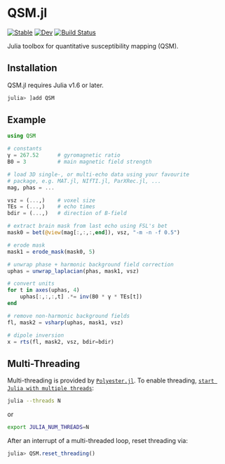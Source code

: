 # QSM.jl

[![Stable](https://img.shields.io/badge/docs-stable-blue.svg)](https://kamesy.github.io/QSM.jl)
[![Dev](https://img.shields.io/badge/docs-dev-blue.svg)](https://kamesy.github.io/QSM.jl/dev)
[![Build Status](https://github.com/kamesy/QSM.jl/actions/workflows/CI.yml/badge.svg?branch=main)](https://github.com/kamesy/QSM.jl/actions/workflows/CI.yml?query=branch%3Amain)

Julia toolbox for quantitative susceptibility mapping (QSM).

## Installation

QSM.jl requires Julia v1.6 or later.

```julia
julia> ]add QSM
```

## Example

```julia
using QSM

# constants
γ = 267.52      # gyromagnetic ratio
B0 = 3          # main magnetic field strength

# load 3D single-, or multi-echo data using your favourite
# package, e.g. MAT.jl, NIfTI.jl, ParXRec.jl, ...
mag, phas = ...

vsz = (...,)    # voxel size
TEs = (...,)    # echo times
bdir = (...,)   # direction of B-field

# extract brain mask from last echo using FSL's bet
mask0 = bet(@view(mag[:,:,:,end]), vsz, "-m -n -f 0.5")

# erode mask
mask1 = erode_mask(mask0, 5)

# unwrap phase + harmonic background field correction
uphas = unwrap_laplacian(phas, mask1, vsz)

# convert units
for t in axes(uphas, 4)
    uphas[:,:,:,t] .*= inv(B0 * γ * TEs[t])
end

# remove non-harmonic background fields
fl, mask2 = vsharp(uphas, mask1, vsz)

# dipole inversion
x = rts(fl, mask2, vsz, bdir=bdir)
```

## Multi-Threading
Multi-threading is provided by [`Polyester.jl`](https://github.com/JuliaSIMD/Polyester.jl). To enable threading, [`start Julia with multiple threads`](https://docs.julialang.org/en/v1.6/manual/multi-threading/#Starting-Julia-with-multiple-threads):

```bash
julia --threads N
```
or
```bash
export JULIA_NUM_THREADS=N
```

After an interrupt of a multi-threaded loop, reset threading via:
```julia
julia> QSM.reset_threading()
```
